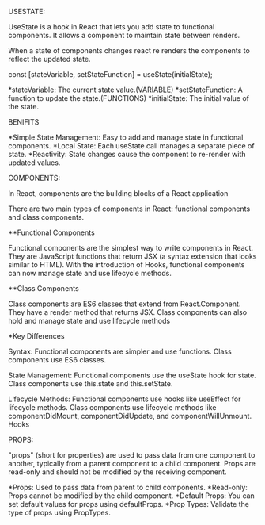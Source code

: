 USESTATE:

UseState is a hook in React that lets you add state to functional components. It allows a component to maintain state between renders.

When a state of components changes react re renders the components to reflect the updated state.

const [stateVariable, setStateFunction] = useState(initialState);

*stateVariable: The current state value.(VARIABLE)
*setStateFunction: A function to update the state.(FUNCTIONS)
*initialState: The initial value of the state.

BENIFITS

*Simple State Management: Easy to add and manage state in functional components.
*Local State: Each useState call manages a separate piece of state.
*Reactivity: State changes cause the component to re-render with updated values.

COMPONENTS:

In React, components are the building blocks of a React application

There are two main types of components in React: functional components and class components.

**Functional Components

Functional components are the simplest way to write components in React. They are JavaScript functions that return JSX (a syntax extension that looks similar to HTML). With the introduction of Hooks, functional components can now manage state and use lifecycle methods.

**Class Components

Class components are ES6 classes that extend from React.Component. They have a render method that returns JSX. Class components can also hold and manage state and use lifecycle methods

*Key Differences

Syntax:
Functional components are simpler and use functions.
Class components use ES6 classes.


State Management:
Functional components use the useState hook for state.
Class components use this.state and this.setState.

Lifecycle Methods:
Functional components use hooks like useEffect for lifecycle methods.
Class components use lifecycle methods like componentDidMount, componentDidUpdate, and componentWillUnmount.
Hooks



PROPS:

"props" (short for properties) are used to pass data from one component to another, typically from a parent component to a child component. Props are read-only and should not be modified by the receiving component.

*Props: Used to pass data from parent to child components.
*Read-only: Props cannot be modified by the child component.
*Default Props: You can set default values for props using defaultProps.
*Prop Types: Validate the type of props using PropTypes.